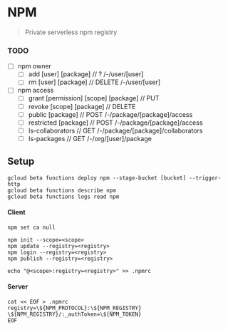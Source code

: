 # NPM

> Private serverless npm registry

### TODO

- [ ] npm owner
  - [ ] add [user] [package]  // ? /-/user/[user]
  - [ ] rm [user] [package]  // DELETE /-/user/[user]
- [ ] npm access
  - [ ] grant [permission] [scope] [package] // PUT
  - [ ] revoke [scope] [package]  // DELETE
  - [ ] public [package] // POST /-/package/[package]/access
  - [ ] restricted [package]  // POST /-/package/[package]/access
  - [ ] ls-collaborators // GET /-/package/[package]/collaborators
  - [ ] ls-packages // GET /-/org/[user]/package

## Setup

```
gcloud beta functions deploy npm --stage-bucket [bucket] --trigger-http
gcloud beta functions describe npm
gcloud beta functions logs read npm
```

#### Client

```
npm set ca null

npm init --scope=<scope>   
npm update --registry=<registry>
npm login --registry=<registry>
npm publish --registry=<registry>

echo "@<scope>:registry=<registry>" >> .npmrc  
```

#### Server

```
cat << EOF > .npmrc
registry=\${NPM_PROTOCOL}:\${NPM_REGISTRY}
\${NPM_REGISTRY}/:_authToken=\${NPM_TOKEN}
EOF
```
